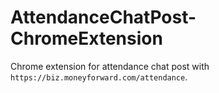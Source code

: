 # AttendanceChatPost-ChromeExtension
Chrome extension for attendance chat post with `https://biz.moneyforward.com/attendance`.
